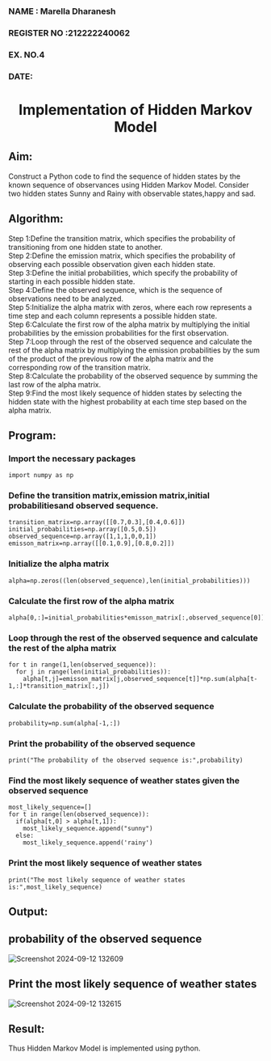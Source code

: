 <H3>NAME : Marella Dharanesh</H3>
<H3>REGISTER NO  :212222240062</H3>
<H3>EX. NO.4</H3>
<H3>DATE:</H3>
<H1 ALIGN =CENTER> Implementation of Hidden Markov Model</H1>

## Aim: 
Construct a Python code to find the sequence of hidden states by the known sequence of observances using Hidden Markov Model. Consider two hidden states Sunny and Rainy with observable states,happy and sad.

## Algorithm:

Step 1:Define the transition matrix, which specifies the probability of transitioning from  one hidden state to another.<br>
Step 2:Define the emission matrix, which specifies the probability of observing each possible observation given each hidden state.<br>
Step 3:Define the initial probabilities, which specify the probability of starting in each possible hidden state.<br>
Step 4:Define the observed sequence, which is the sequence of observations need to  be analyzed.<br>
Step 5:Initialize the alpha matrix with zeros, where each row represents a time step and each column represents a possible hidden state.<br>
Step 6:Calculate the first row of the alpha matrix by multiplying the initial  probabilities by the emission probabilities for the first observation.<br>
Step 7:Loop through the rest of the observed sequence and calculate the rest of the alpha matrix by multiplying the emission probabilities by the sum of the product of 
       the previous row of the alpha matrix and the corresponding row of the transition matrix.<br>
Step 8:Calculate the probability of the observed sequence by summing the last row of the alpha matrix.<br>
Step 9:Find the most likely sequence of hidden states by selecting the hidden state with the highest probability at each time step based on the alpha matrix.<br>

## Program:
### Import the necessary packages
```
import numpy as np
```
### Define the transition matrix,emission matrix,initial probabilitiesand observed sequence.
```
transition_matrix=np.array([[0.7,0.3],[0.4,0.6]])
initial_probabilities=np.array([0.5,0.5])
observed_sequence=np.array([1,1,1,0,0,1])
emisson_matrix=np.array([[0.1,0.9],[0.8,0.2]])

```
### Initialize the alpha matrix
```
alpha=np.zeros((len(observed_sequence),len(initial_probabilities)))

```
### Calculate the first row of the alpha matrix
```
alpha[0,:]=initial_probabilities*emisson_matrix[:,observed_sequence[0]]
```
### Loop through the rest of the observed sequence and calculate the rest of the alpha matrix
```
for t in range(1,len(observed_sequence)):
  for j in range(len(initial_probabilities)):
    alpha[t,j]=emisson_matrix[j,observed_sequence[t]]*np.sum(alpha[t-1,:]*transition_matrix[:,j])

```
### Calculate the probability of the observed sequence
```
probability=np.sum(alpha[-1,:])

```
### Print the probability of the observed sequence
```
print("The probability of the observed sequence is:",probability)
```

### Find the most likely sequence of weather states given the observed sequence
```
most_likely_sequence=[]
for t in range(len(observed_sequence)):
  if(alpha[t,0] > alpha[t,1]):
    most_likely_sequence.append("sunny")
  else:
    most_likely_sequence.append('rainy')

```
### Print the most likely sequence of weather states
```
print("The most likely sequence of weather states is:",most_likely_sequence)
```


## Output:
## probability of the observed sequence
![Screenshot 2024-09-12 132609](https://github.com/user-attachments/assets/9a757e9e-035f-4112-8670-5bd9c6088034)
## Print the most likely sequence of weather states
![Screenshot 2024-09-12 132615](https://github.com/user-attachments/assets/c5282c32-d1c0-40a4-9002-7f61b7d25932)


## Result:
Thus Hidden Markov Model is implemented using python.

